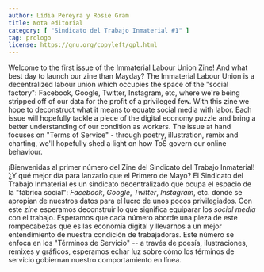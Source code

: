 ```yaml
---
author: Lídia Pereyra y Rosie Gram
title: Nota editorial
category: [ "Sindicato del Trabajo Inmaterial #1" ]
tag: prologo
license: https://gnu.org/copyleft/gpl.html
---
```


Welcome to the first issue of the Immaterial Labour Union Zine! And what
best day to launch our zine than Mayday? The Immaterial Labour Union is
a decentralized labour union which occupies the space of the "social
factory": Facebook, Google, Twitter, Instagram, etc, where we're being
stripped off of our data for the profit of a privileged few. With this
zine we hope to deconstruct what it means to equate social media with
labor. Each issue will hopefully tackle a piece of the digital economy
puzzle and bring a better understanding of our condition as workers. The
issue at hand focuses on "Terms of Service" - through poetry,
illustration, remix and charting, we'll hopefully shed a light on how
ToS govern our online behaviour.

¡Bienvenidas al primer número del Zine del Sindicato del Trabajo
Inmaterial!  ̉¿Y qué mejor día para lanzarlo que el Primero de Mayo?  El
Sindicato del Trabajo Inmaterial es un sindicato decentralizado que
ocupa el espacio de la "fábrica social": _Facebook_, _Google_,
_Twitter_, _Instagram_, etc. donde se apropian de nuestros datos para el
lucro de unos pocos privilegiados.  Con este _zine_ esperamos
deconstruir lo que significa equiparar los _social media_ con el
trabajo.  Esperamos que cada número aborde una pieza de este
rompecabezas que es las economía digital y llevarnos a un mejor
entendimiento de nuestra condición de trabajadoras.  Este número se
enfoca en los "Términos de Servicio" -- a través de poesía,
ilustraciones, remixes y gráficos, esperamos echar luz sobre cómo los
términos de servicio gobiernan nuestro comportamiento en línea.
